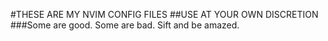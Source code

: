 #THESE ARE MY NVIM CONFIG FILES
##USE AT YOUR OWN DISCRETION
###Some are good. Some are bad. Sift and be amazed.
